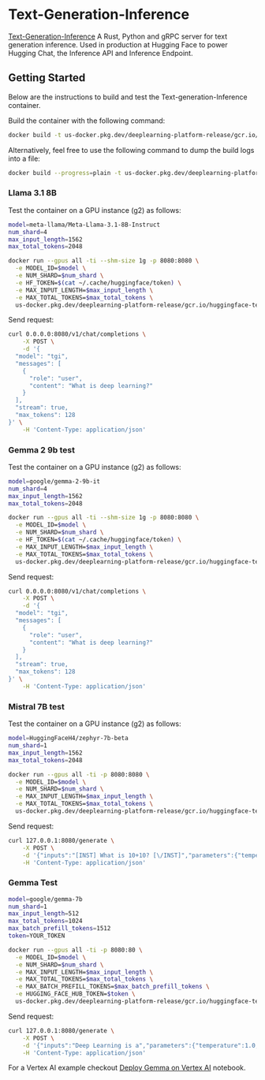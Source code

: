 # Text-Generation-Inference

[Text-Generation-Inference](https://github.com/huggingface/text-generation-inference) A Rust, Python and gRPC server for text generation inference. Used in production at Hugging Face to power Hugging Chat, the Inference API and Inference Endpoint.

## Getting Started

Below are the instructions to build and test the Text-generation-Inference container.

Build the container with the following command:

```bash
docker build -t us-docker.pkg.dev/deeplearning-platform-release/gcr.io/huggingface-text-generation-inference-gpu.2.2.0 -f containers/tgi/gpu/2.2.0/Dockerfile .
```

Alternatively, feel free to use the following command to dump the build logs into a file:

```bash
docker build --progress=plain -t us-docker.pkg.dev/deeplearning-platform-release/gcr.io/huggingface-text-generation-inference-gpu.2.2.0 -f containers/tgi/gpu/2.2.0/Dockerfile . > build.log 2>&1
```

### Llama 3.1 8B

Test the container on a GPU instance (g2) as follows:

```bash
model=meta-llama/Meta-Llama-3.1-8B-Instruct
num_shard=4
max_input_length=1562
max_total_tokens=2048

docker run --gpus all -ti --shm-size 1g -p 8080:8080 \
  -e MODEL_ID=$model \
  -e NUM_SHARD=$num_shard \
  -e HF_TOKEN=$(cat ~/.cache/huggingface/token) \
  -e MAX_INPUT_LENGTH=$max_input_length \
  -e MAX_TOTAL_TOKENS=$max_total_tokens \
  us-docker.pkg.dev/deeplearning-platform-release/gcr.io/huggingface-text-generation-inference-gpu.2.2.0
```

Send request:

```bash
curl 0.0.0.0:8080/v1/chat/completions \
    -X POST \
    -d '{
  "model": "tgi",
  "messages": [
    {
      "role": "user",
      "content": "What is deep learning?"
    }
  ],
  "stream": true,
  "max_tokens": 128
}' \
    -H 'Content-Type: application/json'
```

### Gemma 2 9b test

Test the container on a GPU instance (g2) as follows:

```bash
model=google/gemma-2-9b-it
num_shard=4
max_input_length=1562
max_total_tokens=2048

docker run --gpus all -ti --shm-size 1g -p 8080:8080 \
  -e MODEL_ID=$model \
  -e NUM_SHARD=$num_shard \
  -e HF_TOKEN=$(cat ~/.cache/huggingface/token) \
  -e MAX_INPUT_LENGTH=$max_input_length \
  -e MAX_TOTAL_TOKENS=$max_total_tokens \
  us-docker.pkg.dev/deeplearning-platform-release/gcr.io/huggingface-text-generation-inference-gpu.2.2.0
```

Send request:

```bash
curl 0.0.0.0:8080/v1/chat/completions \
    -X POST \
    -d '{
  "model": "tgi",
  "messages": [
    {
      "role": "user",
      "content": "What is deep learning?"
    }
  ],
  "stream": true,
  "max_tokens": 128
}' \
    -H 'Content-Type: application/json'
```

### Mistral 7B test

Test the container on a GPU instance (g2) as follows:

```bash
model=HuggingFaceH4/zephyr-7b-beta
num_shard=1
max_input_length=1562
max_total_tokens=2048

docker run --gpus all -ti -p 8080:8080 \
  -e MODEL_ID=$model \
  -e NUM_SHARD=$num_shard \
  -e MAX_INPUT_LENGTH=$max_input_length \
  -e MAX_TOTAL_TOKENS=$max_total_tokens \
  us-docker.pkg.dev/deeplearning-platform-release/gcr.io/huggingface-text-generation-inference-gpu.2.0.2  
```

Send request:

```bash
curl 127.0.0.1:8080/generate \
    -X POST \
    -d '{"inputs":"[INST] What is 10+10? [\/INST]","parameters":{"temperature":0.2, "top_p": 0.95, "max_new_tokens": 256}}' \
    -H 'Content-Type: application/json'
```

### Gemma Test

```bash
model=google/gemma-7b
num_shard=1
max_input_length=512
max_total_tokens=1024
max_batch_prefill_tokens=1512
token=YOUR_TOKEN

docker run --gpus all -ti -p 8080:80 \
  -e MODEL_ID=$model \
  -e NUM_SHARD=$num_shard \
  -e MAX_INPUT_LENGTH=$max_input_length \
  -e MAX_TOTAL_TOKENS=$max_total_tokens \
  -e MAX_BATCH_PREFILL_TOKENS=$max_batch_prefill_tokens \
  -e HUGGING_FACE_HUB_TOKEN=$token \
  us-docker.pkg.dev/deeplearning-platform-release/gcr.io/huggingface-text-generation-inference-gpu.1.4.2
```

Send request:

```bash
curl 127.0.0.1:8080/generate \
    -X POST \
    -d '{"inputs":"Deep Learning is a","parameters":{"temperature":1.0, "top_p": 0.95, "max_new_tokens": 256}}' \
    -H 'Content-Type: application/json'
```

For a Vertex AI example checkout [Deploy Gemma on Vertex AI](../../examples/vertex-ai/notebooks/deploy-gemma-on-vertex-ai.ipynb) notebook.
